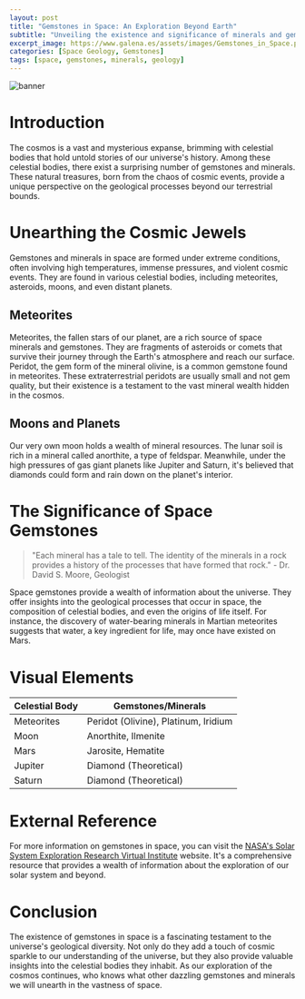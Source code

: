```yaml
---
layout: post
title: "Gemstones in Space: An Exploration Beyond Earth"
subtitle: "Unveiling the existence and significance of minerals and gemstones found in outer space."
excerpt_image: https://www.galena.es/assets/images/Gemstones_in_Space.png
categories: [Space Geology, Gemstones]
tags: [space, gemstones, minerals, geology]
---
```


![banner](https://www.galena.es/assets/images/Gemstones_in_Space.png "Illustration of various gemstones and minerals found in space, including colorful meteorites and cosmic crystals, set against a starry backdrop, highlighting their significance and rarity in the universe.")

# Introduction

The cosmos is a vast and mysterious expanse, brimming with celestial bodies that hold untold stories of our universe's history. Among these celestial bodies, there exist a surprising number of gemstones and minerals. These natural treasures, born from the chaos of cosmic events, provide a unique perspective on the geological processes beyond our terrestrial bounds.

# Unearthing the Cosmic Jewels

Gemstones and minerals in space are formed under extreme conditions, often involving high temperatures, immense pressures, and violent cosmic events. They are found in various celestial bodies, including meteorites, asteroids, moons, and even distant planets.

## Meteorites

Meteorites, the fallen stars of our planet, are a rich source of space minerals and gemstones. They are fragments of asteroids or comets that survive their journey through the Earth's atmosphere and reach our surface. Peridot, the gem form of the mineral olivine, is a common gemstone found in meteorites. These extraterrestrial peridots are usually small and not gem quality, but their existence is a testament to the vast mineral wealth hidden in the cosmos.

## Moons and Planets

Our very own moon holds a wealth of mineral resources. The lunar soil is rich in a mineral called anorthite, a type of feldspar. Meanwhile, under the high pressures of gas giant planets like Jupiter and Saturn, it's believed that diamonds could form and rain down on the planet's interior.

# The Significance of Space Gemstones

> "Each mineral has a tale to tell. The identity of the minerals in a rock provides a history of the processes that have formed that rock." - Dr. David S. Moore, Geologist

Space gemstones provide a wealth of information about the universe. They offer insights into the geological processes that occur in space, the composition of celestial bodies, and even the origins of life itself. For instance, the discovery of water-bearing minerals in Martian meteorites suggests that water, a key ingredient for life, may once have existed on Mars.

# Visual Elements

| Celestial Body | Gemstones/Minerals |
| --- | --- |
| Meteorites | Peridot (Olivine), Platinum, Iridium |
| Moon | Anorthite, Ilmenite |
| Mars | Jarosite, Hematite |
| Jupiter | Diamond (Theoretical) |
| Saturn | Diamond (Theoretical) |

# External Reference

For more information on gemstones in space, you can visit the [NASA's Solar System Exploration Research Virtual Institute](https://sservi.nasa.gov/) website. It's a comprehensive resource that provides a wealth of information about the exploration of our solar system and beyond.

# Conclusion

The existence of gemstones in space is a fascinating testament to the universe's geological diversity. Not only do they add a touch of cosmic sparkle to our understanding of the universe, but they also provide valuable insights into the celestial bodies they inhabit. As our exploration of the cosmos continues, who knows what other dazzling gemstones and minerals we will unearth in the vastness of space.